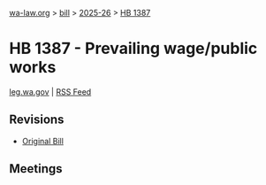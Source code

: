 [wa-law.org](/) > [bill](/bill/) > [2025-26](/bill/2025-26/) > [HB 1387](/bill/2025-26/hb/1387/)

# HB 1387 - Prevailing wage/public works
[leg.wa.gov](https://app.leg.wa.gov/billsummary?BillNumber=1387&Year=2025&Initiative=false) | [RSS Feed](./rss.xml)

## Revisions
* [Original Bill](1/)

## Meetings